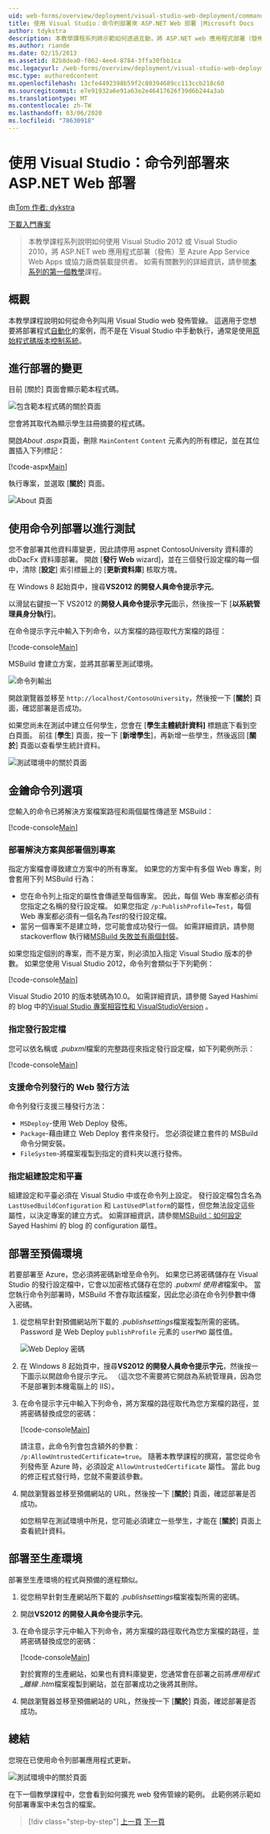 ```yaml
---
uid: web-forms/overview/deployment/visual-studio-web-deployment/command-line-deployment
title: 使用 Visual Studio：命令列部署來 ASP.NET Web 部署 |Microsoft Docs
author: tdykstra
description: 本教學課程系列將示範如何透過互動，將 ASP.NET web 應用程式部署（發佈）至 Azure App Service Web Apps 或協力廠商主機服務提供者。
ms.author: riande
ms.date: 02/15/2013
ms.assetid: 82b8dea0-f062-4ee4-8784-3ffa30fbb1ca
msc.legacyurl: /web-forms/overview/deployment/visual-studio-web-deployment/command-line-deployment
msc.type: authoredcontent
ms.openlocfilehash: 13cfe4492398b59f2c80394689cc113ccb218c60
ms.sourcegitcommit: e7e91932a6e91a63e2e46417626f39d6b244a3ab
ms.translationtype: MT
ms.contentlocale: zh-TW
ms.lasthandoff: 03/06/2020
ms.locfileid: "78630918"
---
```

# <a name="aspnet-web-deployment-using-visual-studio-command-line-deployment"></a>使用 Visual Studio：命令列部署來 ASP.NET Web 部署

由[Tom 作者: dykstra](https://github.com/tdykstra)

[下載入門專案](https://go.microsoft.com/fwlink/p/?LinkId=282627)

> 本教學課程系列說明如何使用 Visual Studio 2012 或 Visual Studio 2010，將 ASP.NET web 應用程式部署（發佈）至 Azure App Service Web Apps 或協力廠商裝載提供者。 如需有關數列的詳細資訊，請參閱[本系列的第一個教學](introduction.md)課程。

## <a name="overview"></a>概觀

本教學課程說明如何從命令列叫用 Visual Studio web 發佈管線。 這適用于您想要將部署程式[自動化](../../../../aspnet/overview/developing-apps-with-windows-azure/building-real-world-cloud-apps-with-windows-azure/continuous-integration-and-continuous-delivery.md)的案例，而不是在 Visual Studio 中手動執行，通常是使用[原始程式碼版本控制系統](../../../../aspnet/overview/developing-apps-with-windows-azure/building-real-world-cloud-apps-with-windows-azure/source-control.md)。

## <a name="make-a-change-to-deploy"></a>進行部署的變更

目前 [關於] 頁面會顯示範本程式碼。

![包含範本程式碼的關於頁面](command-line-deployment/_static/image1.png)

您會將其取代為顯示學生註冊摘要的程式碼。

開啟*About .aspx*頁面，刪除 `MainContent` `Content` 元素內的所有標記，並在其位置插入下列標記：

[!code-aspx[Main](command-line-deployment/samples/sample1.aspx)]

執行專案，並選取 [**關於**] 頁面。

![About 頁面](command-line-deployment/_static/image2.png)

## <a name="deploy-to-test-by-using-the-command-line"></a>使用命令列部署以進行測試

您不會部署其他資料庫變更，因此請停用 aspnet ContosoUniversity 資料庫的 dbDacFx 資料庫部署。 開啟 [**發行 Web** wizard]，並在三個發行設定檔的每一個中，清除 [**設定**] 索引標籤上的 [**更新資料庫**] 核取方塊。

在 Windows 8 起始頁中，搜尋**VS2012 的開發人員命令提示字元**。

以滑鼠右鍵按一下 VS2012 的**開發人員命令提示字元**圖示，然後按一下 [**以系統管理員身分執行**]。

在命令提示字元中輸入下列命令，以方案檔的路徑取代方案檔的路徑：

[!code-console[Main](command-line-deployment/samples/sample2.cmd)]

MSBuild 會建立方案，並將其部署至測試環境。

![命令列輸出](command-line-deployment/_static/image3.png)

開啟瀏覽器並移至 `http://localhost/ContosoUniversity`，然後按一下 [**關於**] 頁面，確認部署是否成功。

如果您尚未在測試中建立任何學生，您會在 [**學生主體統計資料]** 標題底下看到空白頁面。 前往 [**學生**] 頁面，按一下 [**新增學生**]，再新增一些學生，然後返回 [**關於**] 頁面以查看學生統計資料。

![測試環境中的關於頁面](command-line-deployment/_static/image4.png)

## <a name="key-command-line-options"></a>金鑰命令列選項

您輸入的命令已將解決方案檔案路徑和兩個屬性傳遞至 MSBuild：

[!code-console[Main](command-line-deployment/samples/sample3.cmd)]

### <a name="deploying-the-solution-versus-deploying-individual-projects"></a>部署解決方案與部署個別專案

指定方案檔會導致建立方案中的所有專案。 如果您的方案中有多個 Web 專案，則會套用下列 MSBuild 行為：

- 您在命令列上指定的屬性會傳遞至每個專案。 因此，每個 Web 專案都必須有您指定之名稱的發行設定檔。 如果您指定 `/p:PublishProfile=Test`，每個 Web 專案都必須有一個名為*Test*的發行設定檔。
- 當另一個專案不是建立時，您可能會成功發行一個。 如需詳細資訊，請參閱 stackoverflow 執行緒[MSBuild 失敗並有兩個封裝](http://stackoverflow.com/questions/14226451/msbuild-fails-with-two-packages)。

如果您指定個別的專案，而不是方案，則必須加入指定 Visual Studio 版本的參數。 如果您使用 Visual Studio 2012，命令列會類似于下列範例：

[!code-console[Main](command-line-deployment/samples/sample4.cmd?highlight=1)]

Visual Studio 2010 的版本號碼為10.0。 如需詳細資訊，請參閱 Sayed Hashimi 的 blog 中的[Visual Studio 專案相容性和 VisualStudioVersion](http://sedodream.com/2012/08/19/VisualStudioProjectCompatabilityAndVisualStudioVersion.aspx) 。

### <a name="specifying-the-publish-profile"></a>指定發行設定檔

您可以依名稱或 *.pubxml*檔案的完整路徑來指定發行設定檔，如下列範例所示：

[!code-console[Main](command-line-deployment/samples/sample5.cmd?highlight=1)]

### <a name="web-publish-methods-supported-for-command-line-publishing"></a>支援命令列發行的 Web 發行方法

命令列發行支援三種發行方法：

- `MSDeploy`-使用 Web Deploy 發佈。
- `Package`-藉由建立 Web Deploy 套件來發行。 您必須從建立套件的 MSBuild 命令分開安裝。
- `FileSystem`-將檔案複製到指定的資料夾以進行發佈。

### <a name="specifying-the-build-configuration-and-platform"></a>指定組建設定和平臺

組建設定和平臺必須在 Visual Studio 中或在命令列上設定。 發行設定檔包含名為 `LastUsedBuildConfiguration` 和 `LastUsedPlatform`的屬性，但您無法設定這些屬性，以決定專案的建立方式。 如需詳細資訊，請參閱[MSBuild：如何設定](http://sedodream.com/2012/10/27/MSBuildHowToSetTheConfigurationProperty.aspx)Sayed Hashimi 的 blog 的 configuration 屬性。

## <a name="deploy-to-staging"></a>部署至預備環境

若要部署至 Azure，您必須將密碼新增至命令列。 如果您已將密碼儲存在 Visual Studio 的發行設定檔中，它會以加密格式儲存在您的 *.pubxml 使用者*檔案中。 當您執行命令列部署時，MSBuild 不會存取該檔案，因此您必須在命令列參數中傳入密碼。

1. 從您稍早針對預備網站所下載的 *.publishsettings*檔案複製所需的密碼。 Password 是 Web Deploy `publishProfile` 元素的 `userPWD` 屬性值。

    ![Web Deploy 密碼](command-line-deployment/_static/image5.png)
2. 在 Windows 8 起始頁中，搜尋**VS2012 的開發人員命令提示字元**，然後按一下圖示以開啟命令提示字元。 （這次您不需要將它開啟為系統管理員，因為您不是部署到本機電腦上的 IIS）。
3. 在命令提示字元中輸入下列命令，將方案檔的路徑取代為您方案檔的路徑，並將密碼替換成您的密碼：

    [!code-console[Main](command-line-deployment/samples/sample6.cmd)]

    請注意，此命令列會包含額外的參數： `/p:AllowUntrustedCertificate=true`。 隨著本教學課程的撰寫，當您從命令列發佈至 Azure 時，必須設定 `AllowUntrustedCertificate` 屬性。 當此 bug 的修正程式發行時，您就不需要該參數。
4. 開啟瀏覽器並移至預備網站的 URL，然後按一下 [**關於**] 頁面，確認部署是否成功。

    如您稍早在測試環境中所見，您可能必須建立一些學生，才能在 [**關於**] 頁面上查看統計資料。

## <a name="deploy-to-production"></a>部署至生產環境

部署至生產環境的程式與預備的進程類似。

1. 從您稍早針對生產網站所下載的 *.publishsettings*檔案複製所需的密碼。
2. 開啟**VS2012 的開發人員命令提示字元**。
3. 在命令提示字元中輸入下列命令，將方案檔的路徑取代為您方案檔的路徑，並將密碼替換成您的密碼：

    [!code-console[Main](command-line-deployment/samples/sample7.cmd)]

    對於實際的生產網站，如果也有資料庫變更，您通常會在部署之前將*應用程式\_離線 .htm*檔案複製到網站，並在部署成功之後將其刪除。
4. 開啟瀏覽器並移至預備網站的 URL，然後按一下 [**關於**] 頁面，確認部署是否成功。

## <a name="summary"></a>總結

您現在已使用命令列部署應用程式更新。

![測試環境中的關於頁面](command-line-deployment/_static/image6.png)

在下一個教學課程中，您會看到如何擴充 web 發佈管線的範例。 此範例將示範如何部署專案中未包含的檔案。

> [!div class="step-by-step"]
> [上一頁](deploying-a-database-update.md)
> [下一頁](deploying-extra-files.md)
